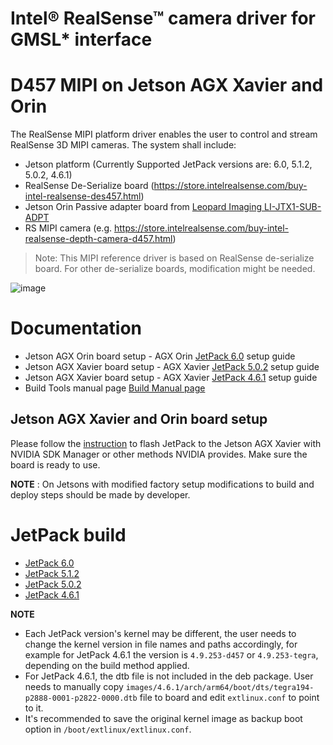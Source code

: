 # Intel® RealSense™ camera driver for GMSL* interface

# D457 MIPI on Jetson AGX Xavier and Orin 
The RealSense MIPI platform driver enables the user to control and stream RealSense 3D MIPI cameras.
The system shall include:
* Jetson platform (Currently Supported JetPack versions are: 6.0, 5.1.2, 5.0.2, 4.6.1)
* RealSense De-Serialize board (https://store.intelrealsense.com/buy-intel-realsense-des457.html)
* Jetson Orin Passive adapter board from [Leopard Imaging LI-JTX1-SUB-ADPT](https://leopardimaging.com/product/accessories/adapters-carrier-boards/for-nvidia-jetson/li-jtx1-sub-adpt/)
* RS MIPI camera (e.g. https://store.intelrealsense.com/buy-intel-realsense-depth-camera-d457.html)

> Note: This MIPI reference driver is based on RealSense de-serialize board. For other de-serialize boards, modification might be needed. 

![image](https://user-images.githubusercontent.com/64067618/216807681-ed679a79-71d6-43ab-bfde-e0abb019b72d.png)


# Documentation

- Jetson AGX Orin board setup - AGX Orin [JetPack 6.0](./README_JP6.md) setup guide
- Jetson AGX Xavier board setup - AGX Xavier [JetPack 5.0.2](./README_JP5.md) setup guide
- Jetson AGX Xavier board setup - AGX Xavier [JetPack 4.6.1](./README_JP4.md) setup guide
- Build Tools manual page [Build Manual page](./README_tools.md)


## Jetson AGX Xavier and Orin board setup

Please follow the [instruction](https://docs.nvidia.com/sdk-manager/install-with-sdkm-jetson/index.html) to flash JetPack to the Jetson AGX Xavier with NVIDIA SDK Manager or other methods NVIDIA provides. Make sure the board is ready to use.

**NOTE** : On Jetsons with modified factory setup modifications to build and deploy steps should be made by developer.

# JetPack build

- [JetPack 6.0](./README_JP6.md#build-environment-prerequisites)
- [JetPack 5.1.2](./README_JP5.md#build-kernel-dtb-and-d457-driver)
- [JetPack 5.0.2](./README_JP5.md#build-kernel-dtb-and-d457-driver)
- [JetPack 4.6.1](./README_JP4.md#build-kernel-dtb-and-d457-driver)


**NOTE**

- Each JetPack version's kernel may be different, the user needs to change the kernel version in file names and paths accordingly, for example for JetPack 4.6.1 the version is `4.9.253-d457` or `4.9.253-tegra`, depending on the build method applied.
- For JetPack 4.6.1, the dtb file is not included in the deb package. User needs to manually copy `images/4.6.1/arch/arm64/boot/dts/tegra194-p2888-0001-p2822-0000.dtb` file to board and edit `extlinux.conf` to point to it.
- It's recommended to save the original kernel image as backup boot option in `/boot/extlinux/extlinux.conf`.